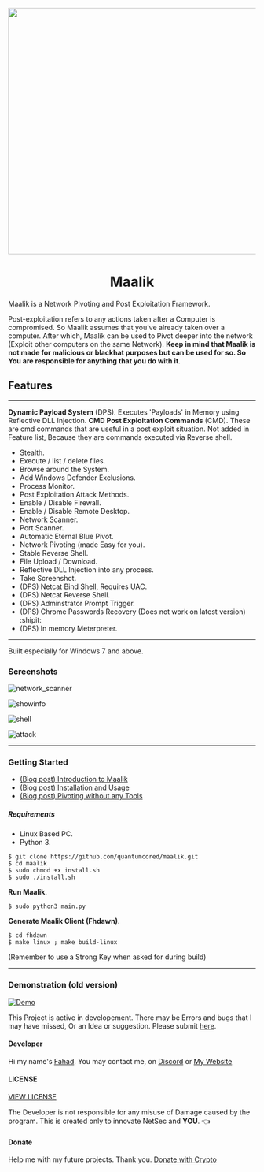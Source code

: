 <p align = "center">
  <img src="https://github.com/quantumcored/maalik/raw/master/maaliklogo.png" height = "500" width = "600">
<h1><center>Maalik</center></h1>
  </p>
  
Maalik is a Network Pivoting and Post Exploitation Framework.

Post-exploitation refers to any actions taken after a Computer is compromised.
So Maalik assumes that you've already taken over a computer. After which, Maalik can be used to Pivot deeper into the network (Exploit other computers on the same Network). **Keep in mind that Maalik is not made for malicious or blackhat purposes but can be used for so. So You are responsible for anything that you do with it**. 

## Features
---
 **Dynamic Payload System** (DPS). Executes 'Payloads' in Memory using Reflective DLL Injection.
 **CMD Post Exploitation Commands** (CMD). These are cmd commands that are useful in a post exploit situation. Not added in Feature list, Because they are commands executed via Reverse shell. 
- Stealth. 
- Execute / list / delete files. 
- Browse around the System. 
- Add Windows Defender Exclusions. 
- Process Monitor.
- Post Exploitation Attack Methods.
- Enable / Disable Firewall.
- Enable / Disable Remote Desktop.
- Network Scanner.
- Port Scanner.
- Automatic Eternal Blue Pivot.
- Network Pivoting (made Easy for you).
- Stable Reverse Shell.
- File Upload / Download.
- Reflective DLL Injection into any process.
- Take Screenshot.
- (DPS) Netcat Bind Shell, Requires UAC.
- (DPS) Netcat Reverse Shell.
- (DPS) Adminstrator Prompt Trigger.
- (DPS) Chrome Passwords Recovery (Does not work on latest version) :shipit:
- (DPS) In memory Meterpreter.
---

Built especially for Windows 7 and above. 


### Screenshots
![network_scanner](https://blog.quantumcored.com/wp-content/uploads/2020/08/mlk2.png)

![showinfo](https://blog.quantumcored.com/wp-content/uploads/2020/08/mlk6.png)

![shell](https://blog.quantumcored.com/wp-content/uploads/2020/08/mlk1.png)

![attack](https://blog.quantumcored.com/wp-content/uploads/2020/08/mlk5.png)

---

### Getting Started
- [(Blog post) Introduction to Maalik](https://blog.quantumcored.com/?p=64)
- [(Blog post) Installation and Usage](https://blog.quantumcored.com/?p=77)
- [(Blog post) Pivoting without any Tools](https://blog.quantumcored.com/?p=52)

##### Requirements
- Linux Based PC.
- Python 3.

```
$ git clone https://github.com/quantumcored/maalik.git
$ cd maalik
$ sudo chmod +x install.sh
$ sudo ./install.sh
```
**Run Maalik**.
```
$ sudo python3 main.py
```
**Generate Maalik Client (Fhdawn)**.
```
$ cd fhdawn
$ make linux ; make build-linux
```
(Remember to use a Strong Key when asked for during build)

---

### Demonstration (old version)
[![Demo](https://i.imgur.com/110jcqH.png)](https://youtu.be/4y1lYAkQSF4)


This Project is active in developement. There may be Errors and bugs that I may have missed, Or an Idea or suggestion. Please submit [here](https://github.com/quantumcored/maalik/issues).

#### Developer
Hi my name's [Fahad](https://github.com/quantumcore).
You may contact me, on [Discord](https://discordapp.com/invite/8snh7nx) or [My Website](https://quantumcored.com/)

#### LICENSE
[VIEW LICENSE](https://github.com/quantumcored/maalik/blob/master/LICENSE) 

The Developer is not responsible for any misuse of Damage caused by the program. This is created only to innovate NetSec and **YOU**. :point_left:

#### Donate
Help me with my future projects. Thank you.
[Donate with Crypto](https://commerce.coinbase.com/checkout/cebcb394-f73e-4990-98b9-b3fdd852358f)
